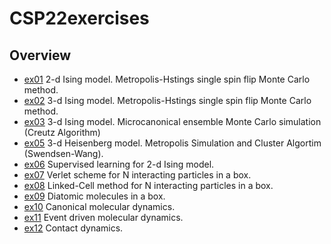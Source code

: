# CSP22exercises
## Overview
- [ex01](ex01) 2-d Ising model. Metropolis-Hstings single spin flip Monte Carlo method.
- [ex02](ex02) 3-d Ising model. Metropolis-Hstings single spin flip Monte Carlo method.
- [ex03](ex03) 3-d Ising model. Microcanonical ensemble Monte Carlo simulation (Creutz Algorithm)
- [ex05](ex05) 3-d Heisenberg model. Metropolis Simulation and Cluster Algortim (Swendsen-Wang).
- [ex06](ex06) Supervised learning for 2-d Ising model.
- [ex07](ex07) Verlet scheme for N interacting particles in a box.
- [ex08](ex08) Linked-Cell method for N interacting particles in a box. 
- [ex09](ex09) Diatomic molecules in a box.
- [ex10](ex10) Canonical molecular dynamics.
- [ex11](ex11) Event driven molecular dynamics.
- [ex12](ex12) Contact dynamics.



